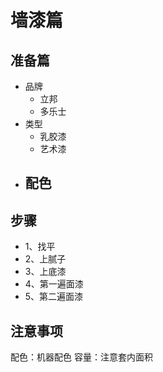 # 墙漆篇
## 准备篇
- 品牌
  - 立邦
  - 多乐士
- 类型
  - 乳胶漆
  - 艺术漆
- 配色
  - 
## 步骤
- 1、找平
- 2、上腻子
- 3、上底漆
- 4、第一遍面漆
- 5、第二遍面漆
## 注意事项

配色：机器配色
容量：注意套内面积


